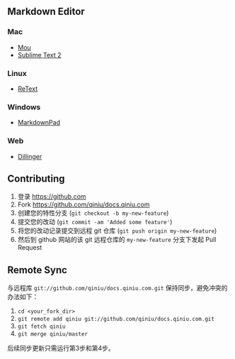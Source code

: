 ## Markdown Editor

### Mac

- [Mou](http://mouapp.com/)
- [Sublime Text 2](http://www.sublimetext.com/2)

### Linux

- [ReText](http://sourceforge.net/p/retext/home/ReText/)

### Windows

- [MarkdownPad](http://markdownpad.com/)

### Web

- [Dillinger](http://dillinger.io/)


## Contributing

1. 登录 <https://github.com>
2. Fork <https://github.com/qiniu/docs.qiniu.com>
3. 创建您的特性分支 (`git checkout -b my-new-feature`)
4. 提交您的改动 (`git commit -am 'Added some feature'`)
5. 将您的改动记录提交到远程 git 仓库 (`git push origin my-new-feature`)
6. 然后到 github 网站的该 git 远程仓库的 `my-new-feature` 分支下发起 Pull Request

## Remote Sync

与远程库 `git://github.com/qiniu/docs.qiniu.com.git` 保持同步，避免冲突的办法如下：

1. `cd <your_fork_dir>`
2. `git remote add qiniu git://github.com/qiniu/docs.qiniu.com.git`
3. `git fetch qiniu`
4. `git merge qiniu/master`

后续同步更新只需运行第3步和第4步。
